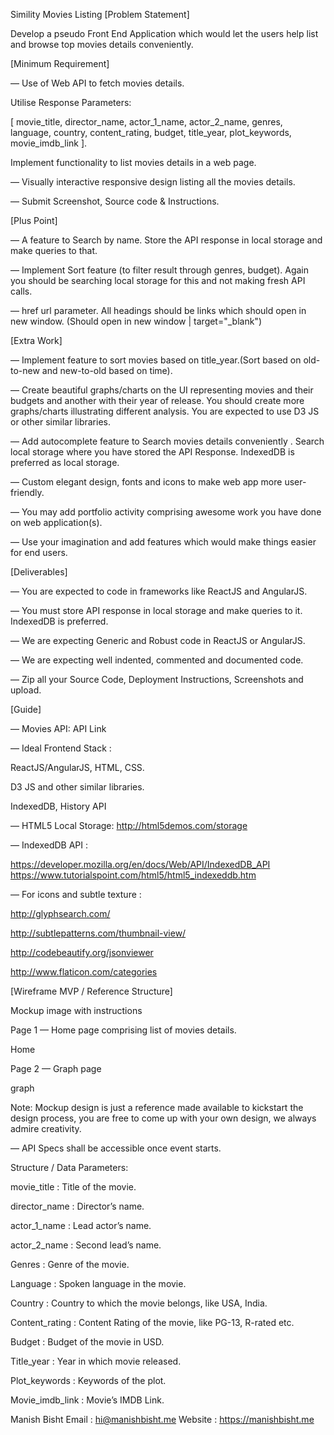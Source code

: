 Simility Movies Listing
[Problem Statement]

Develop a pseudo Front End Application which would let the users help list and browse top movies details conveniently.

[Minimum Requirement]

— Use of Web API to fetch movies details.

Utilise Response Parameters:

[ movie_title, director_name, actor_1_name, actor_2_name, genres, language, country, content_rating, budget, title_year, plot_keywords, movie_imdb_link ].

Implement functionality to list movies details in a web page.

— Visually interactive responsive design listing all the movies details.

— Submit Screenshot, Source code & Instructions.

[Plus Point]

— A feature to Search by name. Store the API response in local storage and make queries to that.

— Implement Sort feature (to filter result through genres, budget). Again you should be searching local storage for this and not making fresh API calls.

— href url parameter. All headings should be links which should open in new window. (Should open in new window | target="_blank")

[Extra Work]

— Implement feature to sort movies based on title_year.(Sort based on old-to-new and new-to-old based on time).

— Create beautiful graphs/charts on the UI representing movies and their budgets and another with their year of release. You should create more graphs/charts illustrating different analysis. You are expected to use D3 JS or other similar libraries.

— Add autocomplete feature to Search movies details conveniently . Search local storage where you have stored the API Response. IndexedDB is preferred as local storage.

— Custom elegant design, fonts and icons to make web app more user-friendly.

— You may add portfolio activity comprising awesome work you have done on web application(s).

— Use your imagination and add features which would make things easier for end users.

[Deliverables]

— You are expected to code in frameworks like ReactJS and AngularJS.

— You must store API response in local storage and make queries to it. IndexedDB is preferred.

— We are expecting Generic and Robust code in ReactJS or AngularJS.

— We are expecting well indented, commented and documented code.

— Zip all your Source Code, Deployment Instructions, Screenshots and upload.

[Guide]

— Movies API: API Link

— Ideal Frontend Stack :

ReactJS/AngularJS, HTML, CSS.

D3 JS and other similar libraries.

IndexedDB, History API

— HTML5 Local Storage: http://html5demos.com/storage

— IndexedDB API :

https://developer.mozilla.org/en/docs/Web/API/IndexedDB_API https://www.tutorialspoint.com/html5/html5_indexeddb.htm

— For icons and subtle texture :

http://glyphsearch.com/

http://subtlepatterns.com/thumbnail-view/

http://codebeautify.org/jsonviewer

http://www.flaticon.com/categories

[Wireframe MVP / Reference Structure]

Mockup image with instructions

Page 1 — Home page comprising list of movies details.

Home

Page 2 — Graph page

graph

Note: Mockup design is just a reference made available to kickstart the design process, you are free to come up with your own design, we always admire creativity.

— API Specs shall be accessible once event starts.

Structure / Data Parameters:

movie_title : Title of the movie.

director_name : Director’s name.

actor_1_name : Lead actor’s name.

actor_2_name : Second lead’s name.

Genres : Genre of the movie.

Language : Spoken language in the movie.

Country : Country to which the movie belongs, like USA, India.

Content_rating : Content Rating of the movie, like PG-13, R-rated etc.

Budget : Budget of the movie in USD.

Title_year : Year in which movie released.

Plot_keywords : Keywords of the plot.

Movie_imdb_link : Movie’s IMDB Link.



Manish Bisht
Email : hi@manishbisht.me
Website : https://manishbisht.me

